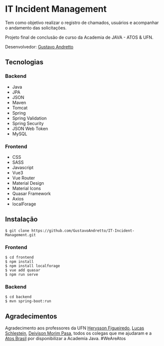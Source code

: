 # IT Incident Management

Tem como objetivo realizar o registro de chamados, usuários e acompanhar o andamento das solicitações.

Projeto final de conclusão de curso da Academia de JAVA - ATOS & UFN.

Desenvolvedor: [Gustavo Andretto](gustavoandretto@outlook.com)

## Tecnologias

### Backend

- Java
- JPA
- JSON
- Maven
- Tomcat
- Spring
- Spring Validation
- Spring Security
- JSON Web Token
- MySQL

### Frontend

- CSS
- SASS
- Javascript
- Vue3
- Vue Router
- Material Design
- Material Icons
- Quasar Framework
- Axios
- localForage

## Instalação

```
$ git clone https://github.com/GustavoAndretto/IT-Incident-Management.git
```

### Frontend

```
$ cd frontend
$ npm install
$ npm install localforage
$ vue add quasar
$ npm run serve
```

### Backend

```
$ cd backend
$ mvn spring-boot:run
```

## Agradecimentos

Agradecimento aos professores da UFN [Herysson Figueiredo](https://github.com/Herysson), [Lucas Schlestein](https://github.com/lschlestein), [Deivison Morim Pasa](https://github.com/dmpasa), todos os colegas que me ajudaram e a [Atos Brasil](https://atos.net/pt-br/brasil-atos) por disponibilizar a Academia Java. #WeAreAtos
